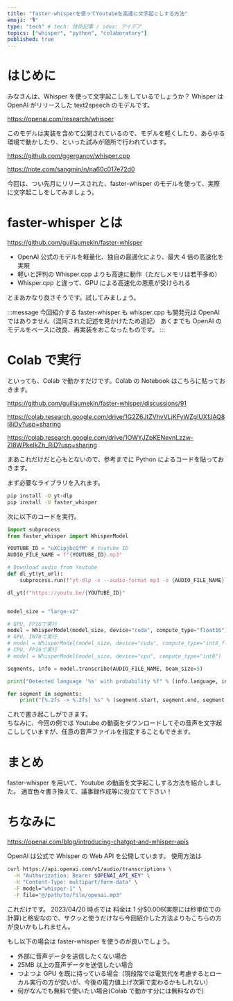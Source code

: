 ```yaml
---
title: "faster-whisperを使ってYoutubeを高速に文字起こしする方法"
emoji: "🎙️"
type: "tech" # tech: 技術記事 / idea: アイデア
topics: ["whisper", "python", "colaboratory"]
published: true
---
```


# はじめに

みなさんは、Whisper を使って文字起こしをしているでしょうか？
Whisper は OpenAI がリリースした text2speech のモデルです。

https://openai.com/research/whisper

このモデルは実装を含めて公開されているので、モデルを軽くしたり、あらゆる環境で動かしたり、といった試みが随所で行われています。

https://github.com/ggerganov/whisper.cpp

https://note.com/sangmin/n/na60c017e72d0

今回は、つい先月にリリースされた、faster-whisper のモデルを使って、実際に文字起こしをしてみましょう。

# faster-whisper とは

https://github.com/guillaumekln/faster-whisper

- OpenAI 公式のモデルを軽量化、独自の最適化により、最大 4 倍の高速化を実現
- 軽いと評判の Whisper.cpp よりも高速に動作（ただしメモリは若干多め）
- Whisper.cpp と違って、GPU による高速化の恩恵が受けられる

とまあかなり良さそうです。試してみましょう。

:::message
今回紹介する faster-whisper も whisper.cpp も開発元は OpenAI ではありません（混同された記述を見かけたため追記）
あくまでも OpenAI のモデルをベースに改良、再実装をおこなったものです。
:::

# Colab で実行

といっても、Colab で動かすだけです。Colab の Notebook はこちらに貼っておきます。

https://github.com/guillaumekln/faster-whisper/discussions/91

https://colab.research.google.com/drive/1G2Z6JtZVhvVLjKFyWZgIUXfJAQ8I8iDy?usp=sharing

https://colab.research.google.com/drive/1OWYJZpKENevnLzzw-Zl8WPkeIkZh_RiD?usp=sharing

まあこれだけだと心もとないので、参考までに Python によるコードを貼っておきます。

まず必要なライブラリを入れます。

```sh
pip install -U yt-dlp
pip install -U faster_whisper
```

次に以下のコードを実行。

```python
import subprocess
from faster_whisper import WhisperModel

YOUTUBE_ID = "uXCipjbcQfM" # Youtube ID
AUDIO_FILE_NAME = f"{YOUTUBE_ID}.mp3"

# Download audio from Youtube
def dl_yt(yt_url):
    subprocess.run(f"yt-dlp -x --audio-format mp3 -o {AUDIO_FILE_NAME} {yt_url}", shell=True)

dl_yt(f"https://youtu.be/{YOUTUBE_ID}"


model_size = "large-v2"

# GPU, FP16で実行
model = WhisperModel(model_size, device="cuda", compute_type="float16")
# GPU, INT8で実行
# model = WhisperModel(model_size, device="cuda", compute_type="int8_float16")
# CPU, FP16で実行
# model = WhisperModel(model_size, device="cpu", compute_type="int8")

segments, info = model.transcribe(AUDIO_FILE_NAME, beam_size=5)

print("Detected language '%s' with probability %f" % (info.language, info.language_probability))

for segment in segments:
    print("[%.2fs -> %.2fs] %s" % (segment.start, segment.end, segment.text))

```

これで書き起こしができます。  
ちなみに、今回の例では Youtube の動画をダウンロードしてその音声を文字起こししていますが、任意の音声ファイルを指定することもできます。

# まとめ

faster-whisper を用いて、Youtube の動画を文字起こしする方法を紹介しました。
適宜色々書き換えて、議事録作成等に役立てて下さい！

# ちなみに

https://openai.com/blog/introducing-chatgpt-and-whisper-apis

OpenAI は公式で Whisper の Web API を公開しています。
使用方法は

```sh
curl https://api.openai.com/v1/audio/transcriptions \
  -H "Authorization: Bearer $OPENAI_API_KEY" \
  -H "Content-Type: multipart/form-data" \
  -F model="whisper-1" \
  -F file="@/path/to/file/openai.mp3"
```

これだけです。
2023/04/20 時点では 料金は 1 分$0.006(実際には秒単位での計算)と格安なので、サクッと使うだけなら今回紹介した方法よりもこちらの方が良いかもしれません。

もし以下の場合は faster-whisper を使うのが良いでしょう。

- 外部に音声データを送信したくない場合
- 25MB 以上の音声データを送信したい場合
- つよつよ GPU を既に持っている場合（現段階では電気代を考慮するとローカル実行の方が安いが、今後の電力値上げ次第で変わるかもしれない）
- 何がなんでも無料で使いたい場合(Colab で動かす分には無料なので)
